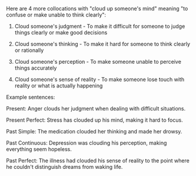 
 Here are 4 more collocations with "cloud up someone's mind" meaning "to confuse or make unable to think clearly":

1. Cloud someone's judgment - To make it difficult for someone to judge things clearly or make good decisions

2. Cloud someone's thinking - To make it hard for someone to think clearly or rationally

3. Cloud someone's perception - To make someone unable to perceive things accurately  

4. Cloud someone's sense of reality - To make someone lose touch with reality or what is actually happening

Example sentences:

Present: Anger clouds her judgment when dealing with difficult situations.

Present Perfect: Stress has clouded up his mind, making it hard to focus.

Past Simple: The medication clouded her thinking and made her drowsy.

Past Continuous: Depression was clouding his perception, making everything seem hopeless.

Past Perfect: The illness had clouded his sense of reality to the point where he couldn't distinguish dreams from waking life.